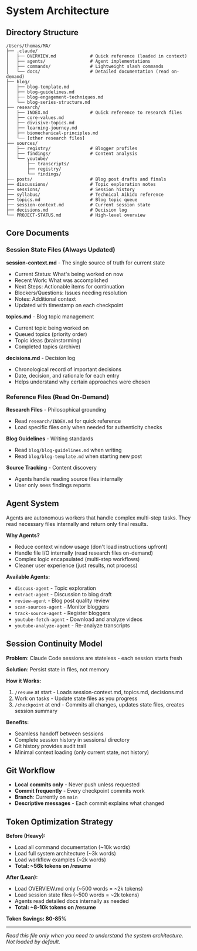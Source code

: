 # System Architecture

## Directory Structure

```
/Users/thomas/MA/
├── .claude/
│   ├── OVERVIEW.md             # Quick reference (loaded in context)
│   ├── agents/                 # Agent implementations
│   ├── commands/               # Lightweight slash commands
│   └── docs/                   # Detailed documentation (read on-demand)
├── blog/
│   ├── blog-template.md
│   ├── blog-guidelines.md
│   ├── blog-engagement-techniques.md
│   └── blog-series-structure.md
├── research/
│   ├── INDEX.md                # Quick reference to research files
│   ├── core-values.md
│   ├── divisive-topics.md
│   ├── learning-journey.md
│   ├── biomechanical-principles.md
│   └── [other research files]
├── sources/
│   ├── registry/               # Blogger profiles
│   ├── findings/               # Content analysis
│   └── youtube/
│       ├── transcripts/
│       ├── registry/
│       └── findings/
├── posts/                      # Blog post drafts and finals
├── discussions/                # Topic exploration notes
├── sessions/                   # Session history
├── syllabus/                   # Technical Aikido reference
├── topics.md                   # Blog topic queue
├── session-context.md          # Current session state
├── decisions.md                # Decision log
└── PROJECT-STATUS.md           # High-level overview

```

## Core Documents

### Session State Files (Always Updated)

**session-context.md** - The single source of truth for current state
- Current Status: What's being worked on now
- Recent Work: What was accomplished
- Next Steps: Actionable items for continuation
- Blockers/Questions: Issues needing resolution
- Notes: Additional context
- Updated with timestamp on each checkpoint

**topics.md** - Blog topic management
- Current topic being worked on
- Queued topics (priority order)
- Topic ideas (brainstorming)
- Completed topics (archive)

**decisions.md** - Decision log
- Chronological record of important decisions
- Date, decision, and rationale for each entry
- Helps understand why certain approaches were chosen

### Reference Files (Read On-Demand)

**Research Files** - Philosophical grounding
- Read `research/INDEX.md` for quick reference
- Load specific files only when needed for authenticity checks

**Blog Guidelines** - Writing standards
- Read `blog/blog-guidelines.md` when writing
- Read `blog/blog-template.md` when starting new post

**Source Tracking** - Content discovery
- Agents handle reading source files internally
- User only sees findings reports

## Agent System

Agents are autonomous workers that handle complex multi-step tasks. They read necessary files internally and return only final results.

**Why Agents?**
- Reduce context window usage (don't load instructions upfront)
- Handle file I/O internally (read research files on-demand)
- Complex logic encapsulated (multi-step workflows)
- Cleaner user experience (just results, not process)

**Available Agents:**
- `discuss-agent` - Topic exploration
- `extract-agent` - Discussion to blog draft
- `review-agent` - Blog post quality review
- `scan-sources-agent` - Monitor bloggers
- `track-source-agent` - Register bloggers
- `youtube-fetch-agent` - Download and analyze videos
- `youtube-analyze-agent` - Re-analyze transcripts

## Session Continuity Model

**Problem**: Claude Code sessions are stateless - each session starts fresh

**Solution**: Persist state in files, not memory

**How it Works:**
1. `/resume` at start - Loads session-context.md, topics.md, decisions.md
2. Work on tasks - Update state files as you progress
3. `/checkpoint` at end - Commits all changes, updates state files, creates session summary

**Benefits:**
- Seamless handoff between sessions
- Complete session history in sessions/ directory
- Git history provides audit trail
- Minimal context loading (only current state, not history)

## Git Workflow

- **Local commits only** - Never push unless requested
- **Commit frequently** - Every checkpoint commits work
- **Branch**: Currently on `main`
- **Descriptive messages** - Each commit explains what changed

## Token Optimization Strategy

**Before (Heavy):**
- Load all command documentation (~10k words)
- Load full system architecture (~3k words)
- Load workflow examples (~2k words)
- **Total: ~56k tokens on /resume**

**After (Lean):**
- Load OVERVIEW.md only (~500 words = ~2k tokens)
- Load session state files (~500 words = ~2k tokens)
- Agents read detailed docs internally as needed
- **Total: ~8-10k tokens on /resume**

**Token Savings: 80-85%**

---

*Read this file only when you need to understand the system architecture. Not loaded by default.*
